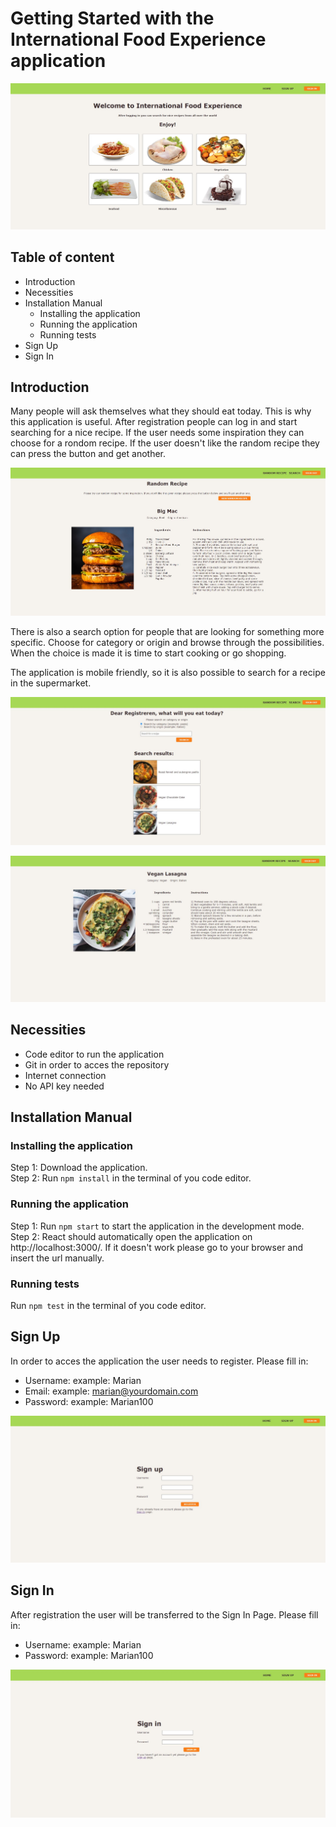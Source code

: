 # Getting Started with the International Food Experience application

![home-page](src/assets/screenshot-home-page.JPG)


## Table of content
* Introduction
* Necessities
* Installation Manual
    - Installing the application
    - Running the application
    - Running tests
* Sign Up
* Sign In


## Introduction
Many people will ask themselves what they should eat today. This is why this application is useful.
After registration people can log in and start searching for a nice recipe. If the user needs some inspiration
they can choose for a rondom recipe. If the user doesn't like the random recipe they can press the button and get another.

![random-recipe-serach-page](src/assets/screenshot-random-recipe-search-page.JPG)

There is also a search option for people that are looking for something more specific. Choose for category or origin and browse
through the possibilities. When the choice is made it is time to start cooking or go shopping. 

The application is mobile friendly, so it is also possible to search for a recipe in the supermarket.

![search-page-with-result](src/assets/screenshot-search-page-with-result.JPG)

![recipe-page](src/assets/screenshot-recipe-page.JPG)


## Necessities
* Code editor to run the application
* Git in order to acces the repository
* Internet connection  
* No API key needed


## Installation Manual

### Installing the application
Step 1: Download the application.\
Step 2: Run `npm install` in the terminal of you code editor.

### Running the application
Step 1: Run `npm start` to start the application in the development mode.\
Step 2: React should automatically open the application on http://localhost:3000/. If it doesn't work please go to your browser and insert the url manually.

### Running tests
Run `npm test` in the terminal of you code editor.


## Sign Up
In order to acces the application the user needs to register. Please fill in:
* Username: example: Marian
* Email: example: marian@yourdomain.com
* Password: example: Marian100

![sign-up-page](src/assets/screenshot-sign-up-page.JPG)


## Sign In
After registration the user will be transferred to the Sign In Page. Please fill in:
* Username: example: Marian
* Password: example: Marian100

![sign-in-page](src/assets/screenshot-sign-in-page.JPG)